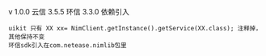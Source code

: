 v 1.0.0
    云信 3.5.5
    环信 3.3.0 依赖引入

    uikit 只有 XX xx= NimClient.getInstance().getService(XX.class); 注释掉，其他保持不变
    环信sdk引入在com.netease.nimlib包里